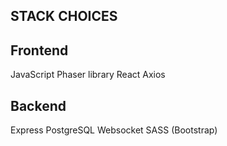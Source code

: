 ## STACK CHOICES

## Frontend
JavaScript
Phaser library
React
Axios
 
## Backend
Express
PostgreSQL
Websocket
SASS (Bootstrap)